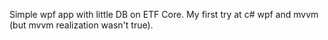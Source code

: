 Simple wpf app with little DB on ETF Core. My first try at c# wpf and mvvm (but mvvm realization wasn't true).
